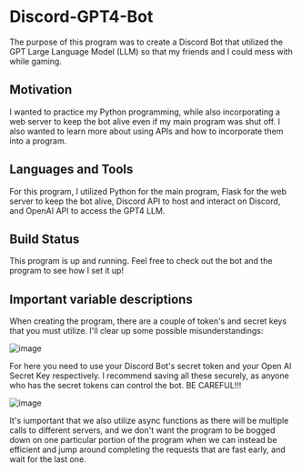 # Discord-GPT4-Bot
The purpose of this program was to create a Discord Bot that utilized the GPT Large Language Model (LLM) so that my friends and I could
mess with while gaming.
## Motivation
I wanted to practice my Python programming, while also incorporating a web server to keep the bot alive even if my main program was shut off.
I also wanted to learn more about using APIs and how to incorporate them into a program.
## Languages and Tools
For this program, I utilized Python for the main program, Flask for the web server to keep the bot alive,
Discord API to host and interact on Discord, and OpenAI API to access the GPT4 LLM.
## Build Status
This program is up and running. Feel free to check out the bot and the program to see how I set it up!
## Important variable descriptions
When creating the program, there are a couple of token's and secret keys that you must utilize. I'll clear up some possible misunderstandings:

![image](https://github.com/DanielPosada330/Discord-GPT4-Bot/assets/104124602/d0b003ff-2c24-44c3-bca0-d8ce8d9268f3)

For here you need to use your Discord Bot's secret token and your Open AI Secret Key respectively. I recommend saving all these securely, as
anyone who has the secret tokens can control the bot. BE CAREFUL!!!

![image](https://github.com/DanielPosada330/Discord-GPT4-Bot/assets/104124602/2032c894-fea2-4cff-9a1f-20a806d129bb)

It's iumportant that we also utilize async functions as there will be multiple calls to different servers, and we don't want the program to be
bogged down on one particular portion of the program when we can instead be efficient and jump around completing the requests that are fast
early, and wait for the last one.
